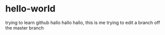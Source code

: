 # hello-world
trying to learn github
hallo hallo hallo, this is me trying to edit a branch off the master branch
